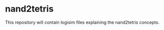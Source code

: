 nand2tetris
===========

This repository will contain logisim files explaining the nand2tetris concepts.
